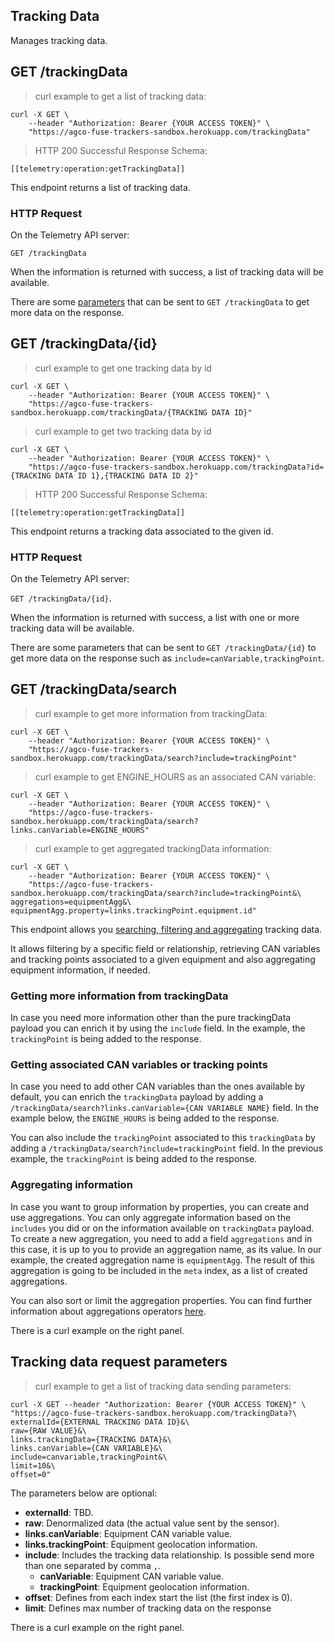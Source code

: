 ## Tracking Data

Manages tracking data.

## GET /trackingData

<blockquote class='lang-specific curl'><p>curl example to get a list of tracking data:</p></blockquote>

```curl
curl -X GET \
    --header "Authorization: Bearer {YOUR ACCESS TOKEN}" \
    "https://agco-fuse-trackers-sandbox.herokuapp.com/trackingData"
```

<blockquote class='lang-specific schema'><p>HTTP 200 Successful Response Schema:</p></blockquote>

```schema
[[telemetry:operation:getTrackingData]]
```

This endpoint returns a list of tracking data.

### HTTP Request

On the Telemetry API server:

`GET /trackingData`

When the information is returned with success, a list of tracking data will be available.

There are some [parameters](#tracking-data-request-parameters) that can be sent to `GET /trackingData` to get more data on the response.

## GET /trackingData/{id}

<blockquote class='lang-specific curl'><p>curl example to get one tracking data by id</p></blockquote>

```curl
curl -X GET \
    --header "Authorization: Bearer {YOUR ACCESS TOKEN}" \
    "https://agco-fuse-trackers-sandbox.herokuapp.com/trackingData/{TRACKING DATA ID}"
```

<blockquote class='lang-specific curl'><p>curl example to get two tracking data by id</p></blockquote>

```curl
curl -X GET \
    --header "Authorization: Bearer {YOUR ACCESS TOKEN}" \
    "https://agco-fuse-trackers-sandbox.herokuapp.com/trackingData?id={TRACKING DATA ID 1},{TRACKING DATA ID 2}"
```

<blockquote class='lang-specific schema'><p>HTTP 200 Successful Response Schema:</p></blockquote>

```schema
[[telemetry:operation:getTrackingData]]
```

This endpoint returns a tracking data associated to the given id.

### HTTP Request

On the Telemetry API server:

`GET /trackingData/{id}`.

When the information is returned with success, a list with one or more tracking data will be available.

There are some parameters that can be sent to `GET /trackingData/{id}` to get more data on the response such as `include=canVariable,trackingPoint`.

## GET /trackingData/search

<blockquote class='lang-specific curl'><p>curl example to get more information from trackingData:</p></blockquote>

```curl
curl -X GET \
    --header "Authorization: Bearer {YOUR ACCESS TOKEN}" \
    "https://agco-fuse-trackers-sandbox.herokuapp.com/trackingData/search?include=trackingPoint"
```

<blockquote class='lang-specific curl'><p>curl example to get ENGINE_HOURS as an associated CAN variable:</p></blockquote>

```curl
curl -X GET \
    --header "Authorization: Bearer {YOUR ACCESS TOKEN}" \
    "https://agco-fuse-trackers-sandbox.herokuapp.com/trackingData/search?links.canVariable=ENGINE_HOURS"
```

<blockquote class='lang-specific curl'><p>curl example to get aggregated trackingData information:</p></blockquote>

```curl
curl -X GET \
    --header "Authorization: Bearer {YOUR ACCESS TOKEN}" \
    "https://agco-fuse-trackers-sandbox.herokuapp.com/trackingData/search?include=trackingPoint&\
aggregations=equipmentAgg&\
equipmentAgg.property=links.trackingPoint.equipment.id"
```

This endpoint allows you
[searching, filtering and aggregating](https://github.com/agco/agco-json-api-profiles/blob/master/public/search-profile.md)
tracking data.

It allows filtering by a specific field or relationship,
retrieving CAN variables and tracking points associated
to a given equipment and also aggregating equipment
information, if needed.

### Getting more information from trackingData

In case you need more information other than the pure trackingData
payload you can enrich it by using the `include` field. In the example,
the `trackingPoint` is being added to the response.

### Getting associated CAN variables or tracking points

In case you need to add other CAN variables than the ones available by
default, you can enrich the `trackingData` payload by adding a
`/trackingData/search?links.canVariable={CAN VARIABLE NAME}` field.
In the example below, the `ENGINE_HOURS` is being added to the response.

You can also include the `trackingPoint` associated to this `trackingData`
by adding a `/trackingData/search?include=trackingPoint` field.
In the previous example, the `trackingPoint` is being added to the response.

### Aggregating information

In case you want to group information by properties, you can create and
use aggregations.
You can only aggregate information based on the `includes` you did or on
the information available on `trackingData` payload.
To create a new aggregation, you need to add a field
`aggregations` and in this case, it is up to you to provide an
aggregation name, as its value. In our  example, the created aggregation
name is `equipmentAgg`. The result of this aggregation is going to be
included in the `meta` index, as a list of created aggregations.

You can also sort or limit the aggregation properties. You can find
further information about aggregations operators
[here](https://github.com/agco/agco-json-api-profiles/blob/master/public/search-profile.md).

<aside class="success">There is a curl example on the right panel.</aside>

## Tracking data request parameters

<blockquote class='lang-specific curl'><p>curl example to get a list of tracking data sending parameters:</p></blockquote>

```curl
curl -X GET --header "Authorization: Bearer {YOUR ACCESS TOKEN}" \
"https://agco-fuse-trackers-sandbox.herokuapp.com/trackingData?\
externalId={EXTERNAL TRACKING DATA ID}&\
raw={RAW VALUE}&\
links.trackingData={TRACKING DATA}&\
links.canVariable={CAN VARIABLE}&\
include=canvariable,trackingPoint&\
limit=10&\
offset=0"
```

The parameters below are optional:

- **externalId**: TBD.
- **raw**: Denormalized data (the actual value sent by the sensor).
- **links.canVariable**: Equipment CAN variable value.
- **links.trackingPoint**: Equipment geolocation information.
- **include**: Includes the tracking data relationship. Is possible send more than one separated by comma `,`.
  - **canVariable**: Equipment CAN variable value.
  - **trackingPoint**: Equipment geolocation information.
- **offset**: Defines from each index start the list (the first index is 0).
- **limit**: Defines max number of tracking data on the response

<aside class="success">There is a curl example on the right panel.</aside>
